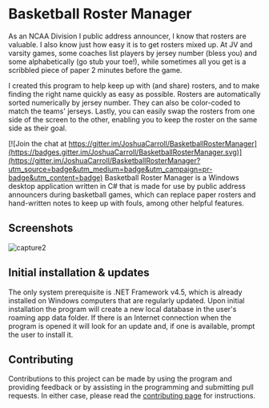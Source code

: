 Basketball Roster Manager
=========================

As an NCAA Division I public address announcer, I know that rosters are valuable.  I also know just how easy it is to get rosters mixed up.  At JV and varsity games, some coaches list players by jersey number (bless you) and some alphabetically (go stub your toe!), while sometimes all you get is a scribbled piece of paper 2 minutes before the game.

I created this program to help keep up with (and share) rosters, and to make finding the right name quickly as easy as possible.  Rosters are automatically sorted numerically by jersey number.  They can also be color-coded to match the teams' jerseys.  Lastly, you can easily swap the rosters from one side of the screen to the other, enabling you to keep the roster on the same side as their goal.

[![Join the chat at https://gitter.im/JoshuaCarroll/BasketballRosterManager](https://badges.gitter.im/JoshuaCarroll/BasketballRosterManager.svg)](https://gitter.im/JoshuaCarroll/BasketballRosterManager?utm_source=badge&utm_medium=badge&utm_campaign=pr-badge&utm_content=badge)
Basketball Roster Manager is a Windows desktop application written in C# that is made for use by public address announcers during basketball games, which can replace paper rosters and hand-written notes to keep up with fouls, among other helpful features.

## Screenshots 

![capture2](https://cloud.githubusercontent.com/assets/2617394/5951215/b5bfda80-a729-11e4-85c5-911b14951445.JPG)

## Initial installation & updates

The only system prerequisite is .NET Framework v4.5, which is already installed on Windows computers that are regularly updated.  Upon initial installation the program will create a new local database in the user's roaming app data folder.  If there is an Internet connection when the program is opened it will look for an update and, if one is available, prompt the user to install it.

## Contributing 

Contributions to this project can be made by using the program and providing feedback or by assisting in the programming and submitting pull requests.  In either case, please read the [contributing page](https://github.com/JoshuaCarroll/BasketballRosterManager/blob/development/CONTRIBUTING.md) for instructions.
